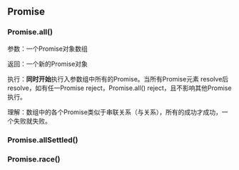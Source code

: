 ## Promise
### Promise.all()
参数：一个Promise对象数组

返回：一个新的Promise对象

执行：**同时开始**执行入参数组中所有的Promise。当所有Promise元素 resolve后resolve，如有任一Promise reject，Promise.all() reject，且不影响其他Promise执行。

理解：数组中的各个Promise类似于串联关系（与关系），所有的成功才成功，一个失败就失败。
### Promise.allSettled()
### Promise.race()
